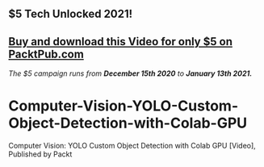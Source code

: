 ## $5 Tech Unlocked 2021!
[Buy and download this Video for only $5 on PacktPub.com](https://www.packtpub.com/product/computer-vision-yolo-custom-object-detection-with-colab-gpu-video/9781800563865)
-----
*The $5 campaign         runs from __December 15th 2020__ to __January 13th 2021.__*

# Computer-Vision-YOLO-Custom-Object-Detection-with-Colab-GPU
Computer Vision: YOLO Custom Object Detection with Colab GPU [Video], Published by Packt
